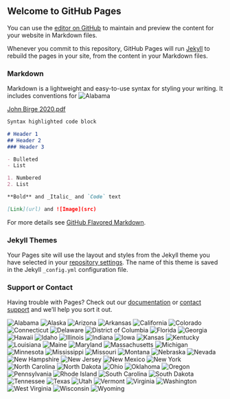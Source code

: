 ## Welcome to GitHub Pages

You can use the [editor on GitHub](https://github.com/minx16/Covid-19/edit/master/README.md) to maintain and preview the content for your website in Markdown files.

Whenever you commit to this repository, GitHub Pages will run [Jekyll](https://jekyllrb.com/) to rebuild the pages in your site, from the content in your Markdown files.

### Markdown

Markdown is a lightweight and easy-to-use syntax for styling your writing. It includes conventions for
![Alabama](https://user-images.githubusercontent.com/67207788/89728882-871d8200-d9fe-11ea-9dbc-d24e2051d88d.jpg)


[John Birge 2020.pdf](https://github.com/minx16/Covid-19/files/5046935/John.Birge.2020.pdf)


```markdown
Syntax highlighted code block

# Header 1
## Header 2
### Header 3

- Bulleted
- List

1. Numbered
2. List

**Bold** and _Italic_ and `Code` text

[Link](url) and ![Image](src)
```

For more details see [GitHub Flavored Markdown](https://guides.github.com/features/mastering-markdown/).

### Jekyll Themes

Your Pages site will use the layout and styles from the Jekyll theme you have selected in your [repository settings](https://github.com/minx16/Covid-19/settings). The name of this theme is saved in the Jekyll `_config.yml` configuration file.

### Support or Contact

Having trouble with Pages? Check out our [documentation](https://docs.github.com/categories/github-pages-basics/) or [contact support](https://github.com/contact) and we’ll help you sort it out.

![Alabama](https://user-images.githubusercontent.com/67207788/90081841-7316a080-dcdc-11ea-8b0b-1b89141e313e.png)
![Alaska](https://user-images.githubusercontent.com/67207788/90081843-7316a080-dcdc-11ea-8db6-dcf285a0da23.png)
![Arizona](https://user-images.githubusercontent.com/67207788/90081844-73af3700-dcdc-11ea-948a-3422144b007c.png)
![Arkansas](https://user-images.githubusercontent.com/67207788/90081845-73af3700-dcdc-11ea-801a-544f78dcd7db.png)
![California](https://user-images.githubusercontent.com/67207788/90081846-73af3700-dcdc-11ea-837a-9ff28d5110c7.png)
![Colorado](https://user-images.githubusercontent.com/67207788/90081848-73af3700-dcdc-11ea-8d5a-e22995df43aa.png)
![Connecticut](https://user-images.githubusercontent.com/67207788/90081849-7447cd80-dcdc-11ea-9619-ee329a0476ec.png)
![Delaware](https://user-images.githubusercontent.com/67207788/90081850-7447cd80-dcdc-11ea-90dc-170c36bc87b8.png)
![District of Columbia](https://user-images.githubusercontent.com/67207788/90081851-7447cd80-dcdc-11ea-8fca-fc2138f54c87.png)
![Florida](https://user-images.githubusercontent.com/67207788/90081853-7447cd80-dcdc-11ea-8a33-715ddde90b5a.png)
![Georgia](https://user-images.githubusercontent.com/67207788/90081854-74e06400-dcdc-11ea-8802-1e002a8a5a30.png)
![Hawaii](https://user-images.githubusercontent.com/67207788/90081855-74e06400-dcdc-11ea-866f-fdf900b9cf1f.png)
![Idaho](https://user-images.githubusercontent.com/67207788/90081856-74e06400-dcdc-11ea-84f6-5da47501495f.png)
![Illinois](https://user-images.githubusercontent.com/67207788/90081857-74e06400-dcdc-11ea-9dea-c03090956fc4.png)
![Indiana](https://user-images.githubusercontent.com/67207788/90081858-7578fa80-dcdc-11ea-9ebd-0d5f1d156d95.png)
![Iowa](https://user-images.githubusercontent.com/67207788/90081859-7578fa80-dcdc-11ea-93d8-a46f8f29e154.png)
![Kansas](https://user-images.githubusercontent.com/67207788/90081860-7578fa80-dcdc-11ea-9b24-ec7785a42516.png)
![Kentucky](https://user-images.githubusercontent.com/67207788/90081861-7578fa80-dcdc-11ea-985c-06e48a897cdb.png)
![Louisiana](https://user-images.githubusercontent.com/67207788/90081862-76119100-dcdc-11ea-9fe7-adee26df66a0.png)
![Maine](https://user-images.githubusercontent.com/67207788/90081864-76119100-dcdc-11ea-83b0-7f39a9b431c1.png)
![Maryland](https://user-images.githubusercontent.com/67207788/90081865-76119100-dcdc-11ea-831b-a79b8f0692b4.png)
![Massachusetts](https://user-images.githubusercontent.com/67207788/90081866-76119100-dcdc-11ea-9808-5b798f3c7d28.png)
![Michigan](https://user-images.githubusercontent.com/67207788/90081867-76119100-dcdc-11ea-9f46-0fdaaf92aae1.png)
![Minnesota](https://user-images.githubusercontent.com/67207788/90081868-76aa2780-dcdc-11ea-8508-d09c012db39e.png)
![Mississippi](https://user-images.githubusercontent.com/67207788/90081869-76aa2780-dcdc-11ea-8737-b5111d05be0e.png)
![Missouri](https://user-images.githubusercontent.com/67207788/90081870-76aa2780-dcdc-11ea-9b01-1a8ef0bd6d70.png)
![Montana](https://user-images.githubusercontent.com/67207788/90081871-76aa2780-dcdc-11ea-91f9-585b00aae7f0.png)
![Nebraska](https://user-images.githubusercontent.com/67207788/90081873-7742be00-dcdc-11ea-83eb-25f60e757c28.png)
![Nevada](https://user-images.githubusercontent.com/67207788/90081874-7742be00-dcdc-11ea-88ad-9ac81677d4c1.png)
![New Hampshire](https://user-images.githubusercontent.com/67207788/90081875-7742be00-dcdc-11ea-9459-c74497e132ed.png)
![New Jersey](https://user-images.githubusercontent.com/67207788/90081877-7742be00-dcdc-11ea-906c-b5fd1214ae0f.png)
![New Mexico](https://user-images.githubusercontent.com/67207788/90081879-7742be00-dcdc-11ea-93a9-a067be78b540.png)
![New York](https://user-images.githubusercontent.com/67207788/90081881-77db5480-dcdc-11ea-88dc-e5ed17704487.png)
![North Carolina](https://user-images.githubusercontent.com/67207788/90081882-77db5480-dcdc-11ea-9f97-25a7a66c164d.png)
![North Dakota](https://user-images.githubusercontent.com/67207788/90081883-77db5480-dcdc-11ea-8cc5-3f0bbb4a0812.png)
![Ohio](https://user-images.githubusercontent.com/67207788/90081885-77db5480-dcdc-11ea-9a71-830bf8bf21fa.png)
![Oklahoma](https://user-images.githubusercontent.com/67207788/90081886-77db5480-dcdc-11ea-868e-36f68d4f0d77.png)
![Oregon](https://user-images.githubusercontent.com/67207788/90081887-7873eb00-dcdc-11ea-83b1-a8fd91b01723.png)
![Pennsylvania](https://user-images.githubusercontent.com/67207788/90081889-7873eb00-dcdc-11ea-8c02-c064f883049d.png)
![Rhode Island](https://user-images.githubusercontent.com/67207788/90081890-7873eb00-dcdc-11ea-890e-afbfb7f3544b.png)
![South Carolina](https://user-images.githubusercontent.com/67207788/90081891-7873eb00-dcdc-11ea-8d6c-445ba719edcb.png)
![South Dakota](https://user-images.githubusercontent.com/67207788/90081892-790c8180-dcdc-11ea-95e9-2fc920fec068.png)
![Tennessee](https://user-images.githubusercontent.com/67207788/90081893-790c8180-dcdc-11ea-8858-5b7d7b84f5d1.png)
![Texas](https://user-images.githubusercontent.com/67207788/90081894-790c8180-dcdc-11ea-9837-2d631b9cd0ba.png)
![Utah](https://user-images.githubusercontent.com/67207788/90081895-790c8180-dcdc-11ea-9413-ec139eb5e1fa.png)
![Vermont](https://user-images.githubusercontent.com/67207788/90081896-790c8180-dcdc-11ea-887a-e0baa62e58f0.png)
![Virginia](https://user-images.githubusercontent.com/67207788/90081898-79a51800-dcdc-11ea-9bd4-cbd1e9b018e9.png)
![Washington](https://user-images.githubusercontent.com/67207788/90081901-79a51800-dcdc-11ea-978f-ab837ae864ca.png)
![West Virginia](https://user-images.githubusercontent.com/67207788/90081902-79a51800-dcdc-11ea-9509-468ba22a01e1.png)
![Wisconsin](https://user-images.githubusercontent.com/67207788/90081903-79a51800-dcdc-11ea-8a35-892c30d68e87.png)
![Wyoming](https://user-images.githubusercontent.com/67207788/90081904-79a51800-dcdc-11ea-838f-a552c84e5b26.png)




















































